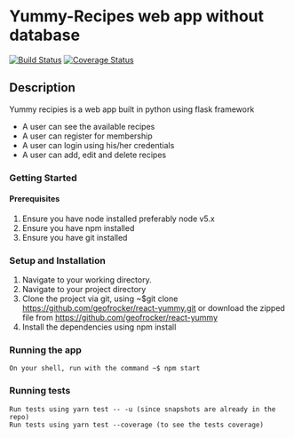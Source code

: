# Yummy-Recipes web app without database
[![Build Status](https://travis-ci.org/geofrocker/react-yummy.svg?branch=master)](https://travis-ci.org/geofrocker/react-yummy)
[![Coverage Status](https://coveralls.io/repos/github/geofrocker/react-yummy/badge.svg?branch=master)](https://coveralls.io/github/geofrocker/react-yummy?branch=master)
## Description
Yummy recipies is a web app built in python using flask framework
  * A user can see the available recipes
  * A user can register for membership
  * A user can login using his/her credentials
  * A user can add, edit and delete recipes
### Getting Started
  #### Prerequisites
  1. Ensure you have node installed preferably node v5.x 
  2. Ensure you have npm installed
  4. Ensure you have git installed
  
  ### Setup and Installation
  1. Navigate to your working directory.
  2. Navigate to your project directory
  3. Clone the project via git, using ~$git clone https://github.com/geofrocker/react-yummy.git or download the zipped file from https://github.com/geofrocker/react-yummy
  4. Install the dependencies using npm install  
  ### Running the app
    On your shell, run with the command ~$ npm start
    
  ### Running tests
    Run tests using yarn test -- -u (since snapshots are already in the repo)
    Run tests using yarn test --coverage (to see the tests coverage)
    

